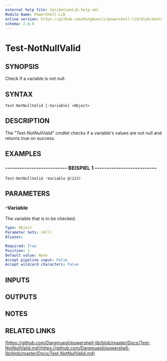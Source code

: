 ```yaml
---
external help file: ValidationLib-help.xml
Module Name: PowerShell-Lib
online version: https://github.com/Dargmuesli/powershell-lib/blob/master/Docs/Test-NotNullValid.md
schema: 2.0.0
---
```


# Test-NotNullValid

## SYNOPSIS
Check if a variable is not null.

## SYNTAX

```
Test-NotNullValid [-Variable] <Object>
```

## DESCRIPTION
The "Test-NotNullValid" cmdlet checks if a variable's values are not null and returns true on success.

## EXAMPLES

### -------------------------- BEISPIEL 1 --------------------------
```
Test-NotNullValid -Variable @(123)
```

## PARAMETERS

### -Variable
The variable that is to be checked.

```yaml
Type: Object
Parameter Sets: (All)
Aliases: 

Required: True
Position: 1
Default value: None
Accept pipeline input: False
Accept wildcard characters: False
```

## INPUTS

## OUTPUTS

## NOTES

## RELATED LINKS

[https://github.com/Dargmuesli/powershell-lib/blob/master/Docs/Test-NotNullValid.md](https://github.com/Dargmuesli/powershell-lib/blob/master/Docs/Test-NotNullValid.md)

